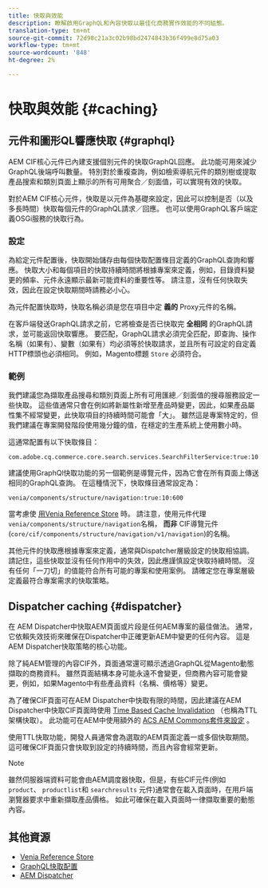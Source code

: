```yaml
---
title: 快取與效能
description: 瞭解啟用GraphQL和內容快取以最佳化商務實作效能的不同組態。
translation-type: tm+mt
source-git-commit: 72d98c21a3c02b98bd2474843b36f499e8d75a03
workflow-type: tm+mt
source-wordcount: '848'
ht-degree: 2%

---
```



# 快取與效能 {#caching}

## 元件和圖形QL響應快取 {#graphql}

AEM CIF核心元件已內建支援個別元件的快取GraphQL回應。 此功能可用來減少GraphQL後端呼叫數量。 特別對於重複查詢，例如檢索導航元件的類別樹或提取產品搜索和類別頁面上顯示的所有可用聚合／刻面值，可以實現有效的快取。

對於AEM CIF核心元件，快取是以元件為基礎來設定，因此可以控制是否（以及多長時間）快取每個元件的GraphQL請求／回應。 也可以使用GraphQL客戶端定義OSGi服務的快取行為。

### 設定

為給定元件配置後，快取開始儲存由每個快取配置條目定義的GraphQL查詢和響應。 快取大小和每個項目的快取持續時間將根據專案來定義，例如，目錄資料變更的頻率、元件永遠顯示最新可能資料的重要性等。 請注意，沒有任何快取失效，因此在設定快取期間時請務必小心。

為元件配置快取時，快取名稱必須是您在項目中定 **義的** Proxy元件的名稱。

在客戶端發送GraphQL請求之前，它將檢查是否已快取完 **全相同** 的GraphQL請求，並可能返回快取響應。 要匹配，GraphQL請求必須完全匹配，即查詢、操作名稱（如果有）、變數（如果有）均必須等於快取請求，並且所有可設定的自定義HTTP標頭也必須相同。 例如，Magento標題 `Store` 必須符合。

### 範例

我們建議您為擷取產品搜尋和類別頁面上所有可用匯總／刻面值的搜尋服務設定一些快取。 這些值通常只會在例如將新屬性新增至產品時變更，因此，如果產品屬性集不經常變更，此快取項目的持續時間可能會「大」。 雖然這是專案特定的，但我們建議在專案開發階段使用幾分鐘的值，在穩定的生產系統上使用數小時。

這通常配置有以下快取條目：

```
com.adobe.cq.commerce.core.search.services.SearchFilterService:true:10:3600
```

建議使用GraphQl快取功能的另一個範例是導覽元件，因為它會在所有頁面上傳送相同的GraphQL查詢。 在這種情況下，快取條目通常設定為：

```
venia/components/structure/navigation:true:10:600
```

當考慮使 [用Venia Reference Store](https://github.com/adobe/aem-cif-guides-venia) 時。 請注意，使用元件代理 `venia/components/structure/navigation`名稱， **而非** CIF導覽元件(`core/cif/components/structure/navigation/v1/navigation`)的名稱。

其他元件的快取應根據專案來定義，通常與Dispatcher層級設定的快取相協調。 請記住，這些快取並沒有任何作用中的失效，因此應謹慎設定快取持續時間。 沒有任何「一刀切」的值能符合所有可能的專案和使用案例。 請確定您在專案層級定義最符合專案需求的快取策略。

## Dispatcher caching {#dispatcher}

在 [](https://docs.adobe.com/content/help/zh-Hant/experience-manager-dispatcher/using/dispatcher.html) AEM Dispatcher中快取AEM頁面或片段是任何AEM專案的最佳做法。 通常，它依賴失效技術來確保在Dispatcher中正確更新AEM中變更的任何內容。 這是AEM Dispatcher快取策略的核心功能。

除了純AEM管理的內容CIF外，頁面通常還可顯示透過GraphQL從Magento動態擷取的商務資料。 雖然頁面結構本身可能永遠不會變更，但商務內容可能會變更，例如，如果Magento中有些產品資料（名稱、價格等）變更。

為了確保CIF頁面可在AEM Dispatcher中快取有限的時間，因此建議在AEM Dispatcher中快取CIF頁面時使用 [Time Based Cache Invalidation](https://docs.adobe.com/content/help/en/experience-manager-dispatcher/using/configuring/dispatcher-configuration.html#configuring-time-based-cache-invalidation-enablettl) （也稱為TTL架構快取）。 此功能可在AEM中使用額外的 [ACS AEM Commons套件來設定](https://adobe-consulting-services.github.io/acs-aem-commons/) 。

使用TTL快取功能，開發人員通常會為選取的AEM頁面定義一或多個快取期間。 這可確保CIF頁面只會快取到設定的持續時間，而且內容會經常更新。

>[!NOTE]
>
>雖然伺服器端資料可能會由AEM調度器快取，但是，有些CIF元件(例如 `product`、 `productlist`和 `searchresults` 元件)通常會在載入頁面時，在用戶端瀏覽器要求中重新擷取產品價格。 如此可確保在載入頁面時一律擷取重要的動態內容。

## 其他資源

- [Venia Reference Store](https://github.com/adobe/aem-cif-guides-venia)
- [GraphQL快取配置](https://github.com/adobe/commerce-cif-graphql-client#caching)
- [AEM Dispatcher](https://docs.adobe.com/content/help/zh-Hant/experience-manager-dispatcher/using/dispatcher.html)